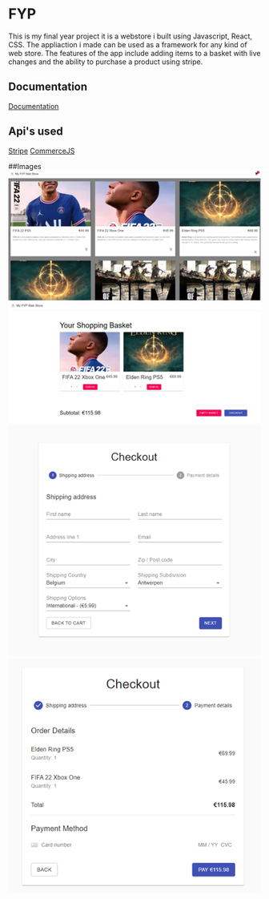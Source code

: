 
# FYP

This is my final year project it is a webstore i built using Javascript, React, CSS. The appliaction i made can be used as a framework for any kind of web store.
The features of the app include adding items to a basket with live changes and the ability to purchase a product using stripe.


## Documentation

[Documentation](https://drive.google.com/file/d/18FhiJojpsO3dPW49-cslXxIdrQs04ihF/view?usp=share_link)

## Api's used

[Stripe](https://stripe.com/ie?utm_campaign=paid_brand-IE_en_Search_Brand_Stripe-1615558792&utm_medium=cpc&utm_source=google&ad_content=307359047676&utm_term=stripe&utm_matchtype=e&utm_adposition=&utm_device=c&gclid=Cj0KCQjwk7ugBhDIARIsAGuvgPaItbwpjqgi6bTlFA9LeSDsPjx8c55r_RKuFu9tX6VoaCjS2EQmaJUaAphtEALw_wcB)
[CommerceJS](https://commercejs.com)

##Images
![Home](https://github.com/Zoulei1999/FYP/blob/main/Images/Home.png)
![Basket](https://github.com/Zoulei1999/FYP/blob/main/Images/Basket.png)
![Checkout](https://github.com/Zoulei1999/FYP/blob/main/Images/Checkout.png)
![Stipe](https://github.com/Zoulei1999/FYP/blob/main/Images/Pay.png)

